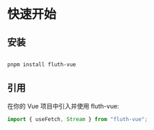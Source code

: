 # 快速开始

## 安装

```bash

pnpm install fluth-vue

```

## 引用

在你的 Vue 项目中引入并使用 fluth-vue:

```ts
import { useFetch, Stream } from "fluth-vue";
```
